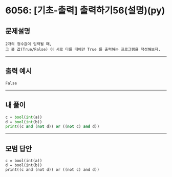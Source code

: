 # 6056: [기초-출력] 출력하기56(설명)(py)
## 문제설명
```
2개의 정수값이 입력될 때,
그 불 값(True/False) 이 서로 다를 때에만 True 를 출력하는 프로그램을 작성해보자.
```
***
## 출력 예시
~~~
False
~~~
***
## 내 풀이
```python
c = bool(int(a))
d = bool(int(b))
print((c and (not d)) or ((not c) and d))

````
***
## 모범 답안
~~~pyhton
c = bool(int(a))
d = bool(int(b))
print((c and (not d)) or ((not c) and d))

~~~